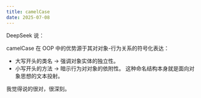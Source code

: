 ```yaml
---
title: camelCase
date: 2025-07-08
---
```


DeepSeek 说：

camelCase 在 OOP 中的优势源于其对对象-行为关系的符号化表达：

- 大写开头的类名 → 强调对象实体的独立性。
- 小写开头的方法 → 暗示行为对对象的依附性。
  这种命名结构本身就是面向对象思想的文本投射。

我觉得说的很对，很深刻。

